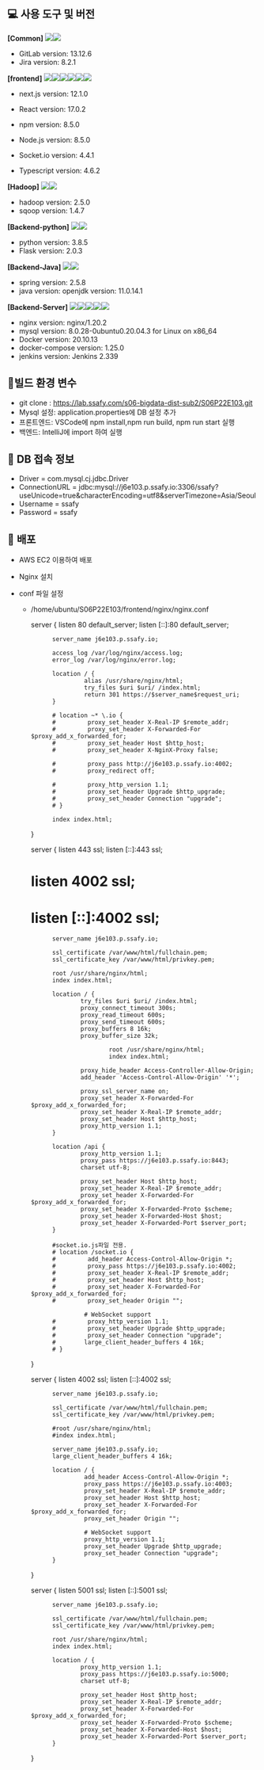 ## 💻 사용 도구 및 버전

**[Common]**
<img src="https://img.shields.io/badge/gitlab-181717?style=for-the-badge&logo=gitlab&logoColor=white"><img src="https://img.shields.io/badge/Jira-0052CC?style=for-the-badge&logo=Jira&logoColor=white">

- GitLab version: 13.12.6
- Jira version: 8.2.1



**[frontend]**
<img src="https://img.shields.io/badge/-next.js-blue?style=for-the-badge&logo=next.js&logoColor=white"><img src="https://img.shields.io/badge/React-2196f3?style=for-the-badge&logo=React&logoColor=white"><img src="https://img.shields.io/badge/npm-CB3837?style=for-the-badge&logo=npm&logoColor=white"><img src="https://img.shields.io/badge/node.js-339933?style=for-the-badge&logo=Node.js&logoColor=white"><img src="https://img.shields.io/badge/Socket.io-F8DC75?style=for-the-badge&logo=Socket.io&logoColor=white"><img src="https://img.shields.io/badge/TYPESCRIPT-94EB32?style=for-the-badge&logo=TYPESCRIPT&logoColor=white">

- next.js version: 12.1.0
- React version: 17.0.2
- npm version: 8.5.0
- Node.js version: 8.5.0

- Socket.io version: 4.4.1
- Typescript version: 4.6.2



**[Hadoop]**
<img src="https://img.shields.io/badge/hadoop-00BFFF?style=for-the-badge&logo=hadoop&logoColor=white"><img src="https://img.shields.io/badge/sqoop-94EB32?style=for-the-badge&logo=sqoop&logoColor=white">

- hadoop version: 2.5.0
- sqoop version: 1.4.7



**[Backend-python]**
<img src="https://img.shields.io/badge/python-F8DC75?style=for-the-badge&logo=python&logoColor=white"><img src="https://img.shields.io/badge/flask-000000?style=for-the-badge&logo=Flask&logoColor=white">

- python version: 3.8.5
- Flask version: 2.0.3



**[Backend-Java]**
<img src="https://img.shields.io/badge/spring-6DB33F?style=for-the-badge&logo=spring&logoColor=white"><img src="https://img.shields.io/badge/java-007396?style=for-the-badge&logo=java&logoColor=white">

- spring version: 2.5.8
- java version: openjdk version: 11.0.14.1



**[Backend-Server]**
<img src="https://img.shields.io/badge/nginx-009639?style=for-the-badge&logo=nginx&logoColor=white"><img src="https://img.shields.io/badge/mysql-4479A1?style=for-the-badge&logo=mysql&logoColor=white"><img src="https://img.shields.io/badge/docker-00AFFF?style=for-the-badge&logo=docker&logoColor=white"><img src="https://img.shields.io/badge/dockercompose-8c8c8c?style=for-the-badge&logo=docker-compose&logoColor=white"><img src="https://img.shields.io/badge/Jenkins-D24939?style=for-the-badge&logo=Jenkins&logoColor=white">

- nginx version: nginx/1.20.2
- mysql version: 8.0.28-0ubuntu0.20.04.3 for Linux on x86_64
- Docker version: 20.10.13
- docker-compose version: 1.25.0
- jenkins version: Jenkins 2.339



 ##  &#127746;빌드 환경 변수

- git clone : <a>https://lab.ssafy.com/s06-bigdata-dist-sub2/S06P22E103.git
- Mysql 설정: application.properties에 DB 설정 추가
- 프론트엔드: VSCode에 npm install,npm run build, npm run start  실행
- 백엔드: IntelliJ에 import 하여 실행



## 📃 DB 접속 정보

- Driver = com.mysql.cj.jdbc.Driver
- ConnectionURL = jdbc:mysql://j6e103.p.ssafy.io:3306/ssafy?useUnicode=true&characterEncoding=utf8&serverTimezone=Asia/Seoul
- Username = ssafy
- Password = ssafy



 ## 🚢 배포

- AWS EC2 이용하여 배포
- Nginx 설치
- conf 파일 설정
  - /home/ubuntu/S06P22E103/frontend/nginx/nginx.conf

  
      server {
              listen 80 default_server;
              listen [::]:80 default_server;
      
              server_name j6e103.p.ssafy.io;
      
              access_log /var/log/nginx/access.log;
              error_log /var/log/nginx/error.log;
      
              location / {
                       alias /usr/share/nginx/html;
                       try_files $uri $uri/ /index.html;
                       return 301 https://$server_name$request_uri;
              }
      
              # location ~* \.io {
              #         proxy_set_header X-Real-IP $remote_addr;
              #         proxy_set_header X-Forwarded-For $proxy_add_x_forwarded_for;
              #         proxy_set_header Host $http_host;
              #         proxy_set_header X-NginX-Proxy false;
      
              #         proxy_pass http://j6e103.p.ssafy.io:4002;
              #         proxy_redirect off;
      
              #         proxy_http_version 1.1;
              #         proxy_set_header Upgrade $http_upgrade;
              #         proxy_set_header Connection "upgrade";
              # }
      
              index index.html;
      }
      
      server {
              listen 443 ssl;
              listen [::]:443 ssl;
      
      #        listen 4002 ssl;
      #        listen [::]:4002 ssl;
      
              server_name j6e103.p.ssafy.io;
      
              ssl_certificate /var/www/html/fullchain.pem;
              ssl_certificate_key /var/www/html/privkey.pem;
      
              root /usr/share/nginx/html;
              index index.html;
      
              location / {
                      try_files $uri $uri/ /index.html;
                      proxy_connect_timeout 300s;
                      proxy_read_timeout 600s;
                      proxy_send_timeout 600s;
                      proxy_buffers 8 16k;
                      proxy_buffer_size 32k;
      
                              root /usr/share/nginx/html;
                              index index.html;
      
                      proxy_hide_header Access-Controller-Allow-Origin;
                      add_header 'Access-Control-Allow-Origin' '*';
      
                      proxy_ssl_server_name on;
                      proxy_set_header X-Forwarded-For $proxy_add_x_forwarded_for;
                      proxy_set_header X-Real-IP $remote_addr;
                      proxy_set_header Host $http_host;
                      proxy_http_version 1.1;
              }
      
              location /api {
                      proxy_http_version 1.1;
                      proxy_pass https://j6e103.p.ssafy.io:8443;
                      charset utf-8;
      
                      proxy_set_header Host $http_host;
                      proxy_set_header X-Real-IP $remote_addr;
                      proxy_set_header X-Forwarded-For $proxy_add_x_forwarded_for;
                      proxy_set_header X-Forwarded-Proto $scheme;
                      proxy_set_header X-Forwarded-Host $host;
                      proxy_set_header X-Forwarded-Port $server_port;
              }
      
              #socket.io.js파일 전용.
              # location /socket.io {
              #         add_header Access-Control-Allow-Origin *;
              #         proxy_pass https://j6e103.p.ssafy.io:4002;
              #         proxy_set_header X-Real-IP $remote_addr;
              #         proxy_set_header Host $http_host;
              #         proxy_set_header X-Forwarded-For $proxy_add_x_forwarded_for;
              #         proxy_set_header Origin "";
      
                       # WebSocket support
              #         proxy_http_version 1.1;
              #         proxy_set_header Upgrade $http_upgrade;
              #         proxy_set_header Connection "upgrade";
              #        large_client_header_buffers 4 16k;
              # }
      }
      
      server {
              listen 4002 ssl;
              listen [::]:4002 ssl;
      
              server_name j6e103.p.ssafy.io;
      
              ssl_certificate /var/www/html/fullchain.pem;
              ssl_certificate_key /var/www/html/privkey.pem;
      
              #root /usr/share/nginx/html;
              #index index.html;
      
              server_name j6e103.p.ssafy.io;
              large_client_header_buffers 4 16k;
      
              location / {
                       add_header Access-Control-Allow-Origin *;
                       proxy_pass https://j6e103.p.ssafy.io:4003;
                       proxy_set_header X-Real-IP $remote_addr;
                       proxy_set_header Host $http_host;
                       proxy_set_header X-Forwarded-For $proxy_add_x_forwarded_for;
                       proxy_set_header Origin "";
      
                       # WebSocket support
                       proxy_http_version 1.1;
                       proxy_set_header Upgrade $http_upgrade;
                       proxy_set_header Connection "upgrade";
              }
      }
      
      server {
              listen 5001 ssl;
              listen [::]:5001 ssl;
      
              server_name j6e103.p.ssafy.io;
      
              ssl_certificate /var/www/html/fullchain.pem;
              ssl_certificate_key /var/www/html/privkey.pem;
      
              root /usr/share/nginx/html;
              index index.html;
      
              location / {
                      proxy_http_version 1.1;
                      proxy_pass https://j6e103.p.ssafy.io:5000;
                      charset utf-8;
      
                      proxy_set_header Host $http_host;
                      proxy_set_header X-Real-IP $remote_addr;
                      proxy_set_header X-Forwarded-For $proxy_add_x_forwarded_for;
                      proxy_set_header X-Forwarded-Proto $scheme;
                      proxy_set_header X-Forwarded-Host $host;
                      proxy_set_header X-Forwarded-Port $server_port;
              }
      }
  
  
  ​     